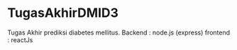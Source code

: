 # TugasAkhirDMID3
Tugas Akhir prediksi diabetes mellitus.
Backend : node.js (express)
frontend : reactJs